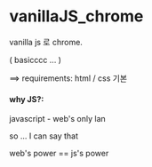# vanillaJS_chrome

vanilla js 로 chrome. 

( basicccc ... )


==> requirements: html / css 기본

#### why JS?:
javascript - web's only lan

so ... I can say that


web's power == js's power
